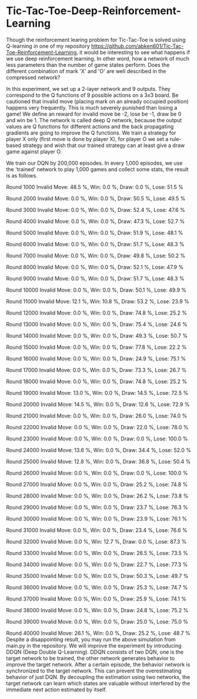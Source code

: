 # Tic-Tac-Toe-Deep-Reinforcement-Learning

Though the reinforcement learing problem for Tic-Tac-Toe is solved using Q-learning in one of my repository https://github.com/abken601/Tic-Tac-Toe-Reinforcement-Learning, it would be interesting to see what happens if we use deep reinforcement learning. In other word, how a network of much less parameters than the number of game states perform. Does the different combination of mark 'X' and 'O' are well described in the compressed network? 

In this experiment, we set up a 2-layer network and 9 outputs. They correspond to the Q functions of 9 possible actions on a 3x3 board. Be cautioned that invalid move (placing mark on an already occupied position) happens very frequently. This is much severely punished than losing a game! We define an reward for invalid move be -2, lose be -1, draw be 0 and win be 1. The network is called deep Q network, because the output values are Q functions for different actions and the back propagating gradients are going to improve the Q functions. We train a strategy for player X only (first move is done by player X), for player O we set a rule-based strategy and wish that our trained strategy can at least give a draw game against player O. 

We train our DQN by 200,000 episodes. In every 1,000 episodes, we use the 'trained' network to play 1,000 games and collect some stats, the result is as follows.

Round 1000
Invalid Move: 48.5 %, Win: 0.0 %, Draw: 0.0 %, Lose: 51.5 %

Round 2000
Invalid Move: 0.0 %, Win: 0.0 %, Draw: 50.5 %, Lose: 49.5 %

Round 3000
Invalid Move: 0.0 %, Win: 0.0 %, Draw: 52.4 %, Lose: 47.6 %

Round 4000
Invalid Move: 0.0 %, Win: 0.0 %, Draw: 47.3 %, Lose: 52.7 %

Round 5000
Invalid Move: 0.0 %, Win: 0.0 %, Draw: 51.9 %, Lose: 48.1 %

Round 6000
Invalid Move: 0.0 %, Win: 0.0 %, Draw: 51.7 %, Lose: 48.3 %

Round 7000
Invalid Move: 0.0 %, Win: 0.0 %, Draw: 49.8 %, Lose: 50.2 %

Round 8000
Invalid Move: 0.0 %, Win: 0.0 %, Draw: 52.1 %, Lose: 47.9 %

Round 9000
Invalid Move: 0.0 %, Win: 0.0 %, Draw: 51.7 %, Lose: 48.3 %

Round 10000
Invalid Move: 0.0 %, Win: 0.0 %, Draw: 50.1 %, Lose: 49.9 %

Round 11000
Invalid Move: 12.1 %, Win: 10.8 %, Draw: 53.2 %, Lose: 23.9 %

Round 12000
Invalid Move: 0.0 %, Win: 0.0 %, Draw: 74.8 %, Lose: 25.2 %

Round 13000
Invalid Move: 0.0 %, Win: 0.0 %, Draw: 75.4 %, Lose: 24.6 %

Round 14000
Invalid Move: 0.0 %, Win: 0.0 %, Draw: 49.3 %, Lose: 50.7 %

Round 15000
Invalid Move: 0.0 %, Win: 0.0 %, Draw: 77.8 %, Lose: 22.2 %

Round 16000
Invalid Move: 0.0 %, Win: 0.0 %, Draw: 24.9 %, Lose: 75.1 %

Round 17000
Invalid Move: 0.0 %, Win: 0.0 %, Draw: 73.3 %, Lose: 26.7 %

Round 18000
Invalid Move: 0.0 %, Win: 0.0 %, Draw: 74.8 %, Lose: 25.2 %

Round 19000
Invalid Move: 13.0 %, Win: 0.0 %, Draw: 14.5 %, Lose: 72.5 %

Round 20000
Invalid Move: 14.5 %, Win: 0.0 %, Draw: 12.6 %, Lose: 72.9 %

Round 21000
Invalid Move: 0.0 %, Win: 0.0 %, Draw: 26.0 %, Lose: 74.0 %

Round 22000
Invalid Move: 0.0 %, Win: 0.0 %, Draw: 22.0 %, Lose: 78.0 %

Round 23000
Invalid Move: 0.0 %, Win: 0.0 %, Draw: 0.0 %, Lose: 100.0 %

Round 24000
Invalid Move: 13.6 %, Win: 0.0 %, Draw: 34.4 %, Lose: 52.0 %

Round 25000
Invalid Move: 12.8 %, Win: 0.0 %, Draw: 36.8 %, Lose: 50.4 %

Round 26000
Invalid Move: 0.0 %, Win: 0.0 %, Draw: 0.0 %, Lose: 100.0 %

Round 27000
Invalid Move: 0.0 %, Win: 0.0 %, Draw: 25.2 %, Lose: 74.8 %

Round 28000
Invalid Move: 0.0 %, Win: 0.0 %, Draw: 26.2 %, Lose: 73.8 %

Round 29000
Invalid Move: 0.0 %, Win: 0.0 %, Draw: 23.7 %, Lose: 76.3 %

Round 30000
Invalid Move: 0.0 %, Win: 0.0 %, Draw: 23.9 %, Lose: 76.1 %

Round 31000
Invalid Move: 0.0 %, Win: 0.0 %, Draw: 23.4 %, Lose: 76.6 %

Round 32000
Invalid Move: 0.0 %, Win: 12.7 %, Draw: 0.0 %, Lose: 87.3 %

Round 33000
Invalid Move: 0.0 %, Win: 0.0 %, Draw: 26.5 %, Lose: 73.5 %

Round 34000
Invalid Move: 0.0 %, Win: 0.0 %, Draw: 22.7 %, Lose: 77.3 %

Round 35000
Invalid Move: 0.0 %, Win: 0.0 %, Draw: 50.3 %, Lose: 49.7 %

Round 36000
Invalid Move: 0.0 %, Win: 0.0 %, Draw: 25.3 %, Lose: 74.7 %

Round 37000
Invalid Move: 0.0 %, Win: 0.0 %, Draw: 25.9 %, Lose: 74.1 %

Round 38000
Invalid Move: 0.0 %, Win: 0.0 %, Draw: 24.8 %, Lose: 75.2 %

Round 39000
Invalid Move: 0.0 %, Win: 0.0 %, Draw: 25.0 %, Lose: 75.0 %

Round 40000
Invalid Move: 26.1 %, Win: 0.0 %, Draw: 25.2 %, Lose: 48.7 %
Despite a disappointing result, you may run the above simulation from main.py in the repository. We will improve the experiment by introducing DDQN (Deep Double Q-Learning). DDQN consists of two DQN, one is the target network to be trained, the other network generates behavior to improve the target network. After a certain episode, the behavior network is synchronized to the target network. This can prevent the overestimating behavior of just DQN. By decoupling the estimation using two networks, the target network can learn which states are valuable without interfered by the immediate next action estimated by itself. 
